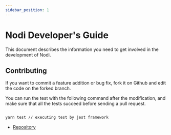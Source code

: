 ```yaml
---
sidebar_position: 1
---
```


# Nodi Developer's Guide

This document describes the information you need to get involved in the development of Nodi.

## Contributing

If you want to commit a feature addition or bug fix, fork it on Github and edit the code on the forked branch.

You can run the test with the following command after the modification, and make sure that all the tests succeed before sending a pull request.

```bash

yarn test // executing test by jest framework

```

- [Repository](https://github.com/Nodi3d/nodi)
